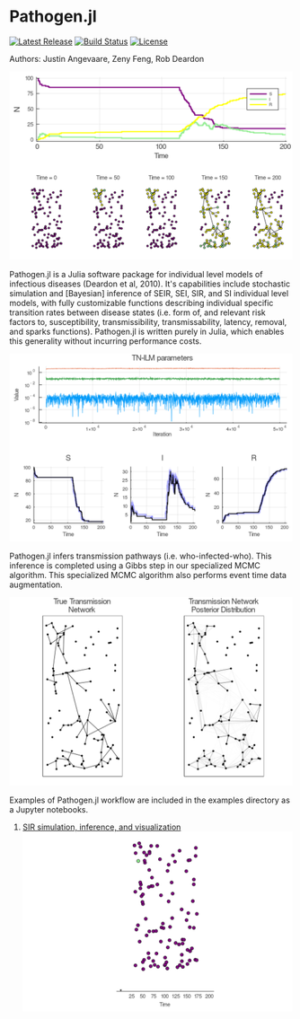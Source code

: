 # Pathogen.jl
[![Latest Release](https://img.shields.io/github/release/jangevaare/Pathogen.jl.svg)](https://github.com/jangevaare/Pathogen.jl/releases/latest)
[![Build Status](https://travis-ci.org/jangevaare/Pathogen.jl.svg?branch=master)](https://travis-ci.org/jangevaare/Pathogen.jl)
[![License](https://img.shields.io/badge/license-MIT-green.svg)](https://github.com/jangevaare/Pathogen.jl/blob/master/LICENSE)

Authors: Justin Angevaare, Zeny Feng, Rob Deardon

![Epidemic curve](examples/epiplot.png)

Pathogen.jl is a Julia software package for individual level models of infectious diseases (Deardon et al, 2010). It's capabilities include stochastic simulation and [Bayesian] inference of SEIR, SEI, SIR, and SI individual level models, with fully customizable functions describing individual specific transition rates between disease states (i.e. form of, and relevant risk factors to, susceptibility, transmissibility, transmissability, latency, removal, and sparks functions). Pathogen.jl is written purely in Julia, which enables this generality without incurring performance costs.

![MCMC](examples/posterior.png)

Pathogen.jl infers transmission pathways (i.e. who-infected-who). This inference is completed using a Gibbs step in our specialized MCMC algorithm. This specialized MCMC algorithm also performs event time data augmentation.

![Posterior Transmission Network](examples/posterior_tn.png)

Examples of Pathogen.jl workflow are included in the examples directory as a Jupyter notebooks.
1. [SIR simulation, inference, and visualization](examples/SIR.md)
![Epidemic simulation](examples/epianimation.gif?raw=true)
